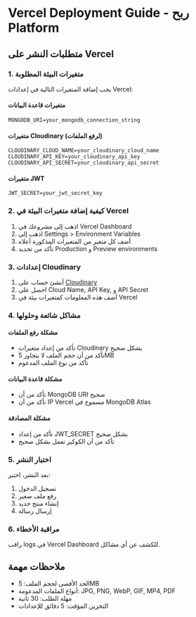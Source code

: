 # Vercel Deployment Guide - ربح Platform

## متطلبات النشر على Vercel

### 1. متغيرات البيئة المطلوبة

يجب إضافة المتغيرات التالية في إعدادات Vercel:

#### متغيرات قاعدة البيانات
```
MONGODB_URI=your_mongodb_connection_string
```

#### متغيرات Cloudinary (لرفع الملفات)
```
CLOUDINARY_CLOUD_NAME=your_cloudinary_cloud_name
CLOUDINARY_API_KEY=your_cloudinary_api_key
CLOUDINARY_API_SECRET=your_cloudinary_api_secret
```

#### متغيرات JWT
```
JWT_SECRET=your_jwt_secret_key
```

### 2. كيفية إضافة متغيرات البيئة في Vercel

1. اذهب إلى مشروعك في Vercel Dashboard
2. اذهب إلى Settings > Environment Variables
3. أضف كل متغير من المتغيرات المذكورة أعلاه
4. تأكد من تحديد Production و Preview environments

### 3. إعدادات Cloudinary

1. أنشئ حساب على [Cloudinary](https://cloudinary.com)
2. احصل على Cloud Name, API Key, و API Secret
3. أضف هذه المعلومات كمتغيرات بيئة في Vercel

### 4. مشاكل شائعة وحلولها

#### مشكلة رفع الملفات
- تأكد من إعداد متغيرات Cloudinary بشكل صحيح
- تأكد من أن حجم الملف لا يتجاوز 5MB
- تأكد من نوع الملف المدعوم

#### مشكلة قاعدة البيانات
- تأكد من أن MongoDB URI صحيح
- تأكد من أن IP Vercel مسموح في MongoDB Atlas

#### مشكلة المصادقة
- تأكد من إعداد JWT_SECRET بشكل صحيح
- تأكد من أن الكوكيز تعمل بشكل صحيح

### 5. اختبار النشر

بعد النشر، اختبر:
1. تسجيل الدخول
2. رفع ملف صغير
3. إنشاء منتج جديد
4. إرسال رسالة

### 6. مراقبة الأخطاء

راقب logs في Vercel Dashboard للكشف عن أي مشاكل.

## ملاحظات مهمة

- الحد الأقصى لحجم الملف: 5MB
- أنواع الملفات المدعومة: JPG, PNG, WebP, GIF, MP4, PDF
- مهلة الطلب: 30 ثانية
- التخزين المؤقت: 5 دقائق للإعدادات 